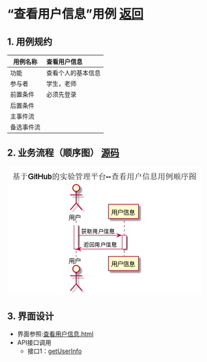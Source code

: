 
# “查看用户信息”用例 [返回](../README.md)
## 1. 用例规约

|用例名称|查看用户信息|
|-------|:-------------|
|功能|查看个人的基本信息|
|参与者|学生，老师|
|前置条件|必须先登录|
|后置条件| |
|主事件流| |
|备选事件流| |

## 2. 业务流程（顺序图） [源码](../src/sequence查看用户信息.puml)
![sequence1](../sequence查看用户信息.png) 

## 3. 界面设计
- 界面参照:[查看用户信息.html](https://ssw383318348.github.io/is_analysis_pages/test6/查看用户信息.html)
- API接口调用
    - 接口1：[getUserInfo](../接口/getUserInfo.md)

